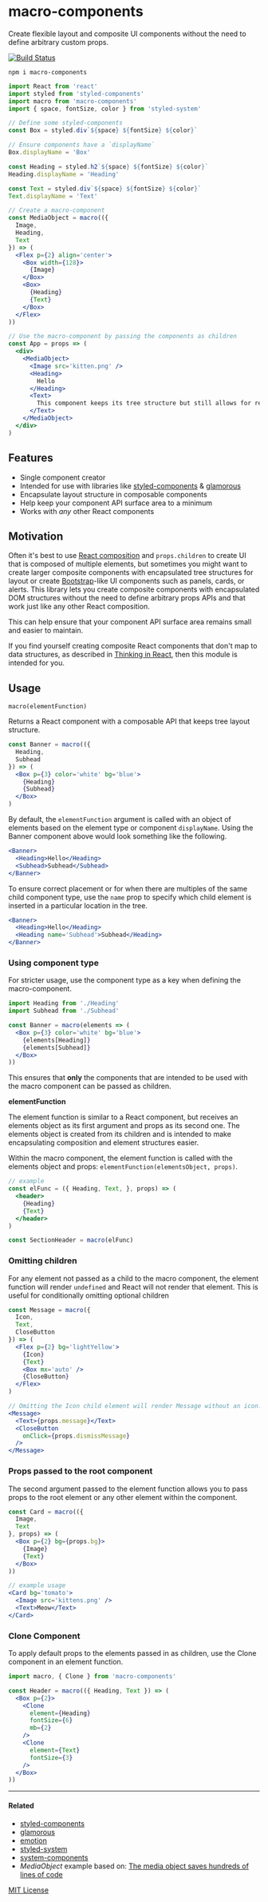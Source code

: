 
# macro-components

Create flexible layout and composite UI components without the need to define arbitrary custom props.


[![Build Status][build-badge]][build]
<!-- cant log in so nope
[![Coverage][coverage-badge]][coverage]
-->

[build-badge]: https://img.shields.io/travis/jxnblk/macro-components/master.svg?style=flat-square
[build]: https://travis-ci.org/jxnblk/macro-components
[coverage-badge]: https://img.shields.io/codecov/c/github/jxnblk/macro-components.svg?style=flat-square
[coverage]: https://codecov.io/github/jxnblk/macro-components

```
npm i macro-components
```

```jsx
import React from 'react'
import styled from 'styled-components'
import macro from 'macro-components'
import { space, fontSize, color } from 'styled-system'

// Define some styled-components
const Box = styled.div`${space} ${fontSize} ${color}`

// Ensure components have a `displayName`
Box.displayName = 'Box'

const Heading = styled.h2`${space} ${fontSize} ${color}`
Heading.displayName = 'Heading'

const Text = styled.div`${space} ${fontSize} ${color}`
Text.displayName = 'Text'

// Create a macro-component
const MediaObject = macro(({
  Image,
  Heading,
  Text
}) => (
  <Flex p={2} align='center'>
    <Box width={128}>
      {Image}
    </Box>
    <Box>
      {Heading}
      {Text}
    </Box>
  </Flex>
))

// Use the macro-component by passing the components as children
const App = props => (
  <div>
    <MediaObject>
      <Image src='kitten.png' />
      <Heading>
        Hello
      </Heading>
      <Text>
        This component keeps its tree structure but still allows for regular composition.
      </Text>
    </MediaObject>
  </div>
)
```

## Features

- Single component creator
- Intended for use with libraries like [styled-components][sc] & [glamorous][glamorous]
- Encapsulate layout structure in composable components
- Help keep your component API surface area to a minimum
- Works with *any* other React components

## Motivation

Often it's best to use [React composition][composition] and `props.children`
to create UI that is composed of multiple elements,
but sometimes you might want to create larger composite components
with encapsulated tree structures for layout
or create [Bootstrap][bootstrap]-like UI components
such as panels, cards, or alerts.
This library lets you create composite components
with encapsulated DOM structures
without the need to define arbitrary props APIs
and that work just like any other React composition.

This can help ensure that your component API surface area remains small
and easier to maintain.

If you find yourself creating composite React components that don't map to data structures,
as described in [Thinking in React][thinking-in-react],
then this module is intended for you.

[composition]: https://reactjs.org/docs/composition-vs-inheritance.html
[thinking-in-react]: https://reactjs.org/docs/thinking-in-react.html
[bootstrap]: https://getbootstrap.com

## Usage

`macro(elementFunction)`

Returns a React component with a composable API that keeps tree layout structure.

```jsx
const Banner = macro(({
  Heading,
  Subhead
}) => (
  <Box p={3} color='white' bg='blue'>
    {Heading}
    {Subhead}
  </Box>
)
```

By default, the `elementFunction` argument is called with an object of elements based on the element type or component `displayName`.
Using the Banner component above would look something like the following.

```jsx
<Banner>
  <Heading>Hello</Heading>
  <Subhead>Subhead</Subhead>
</Banner>
```

To ensure correct placement or for when there are multiples of the same child component type,
use the `name` prop to specify which child element is inserted in a particular location in the tree.

```jsx
<Banner>
  <Heading>Hello</Heading>
  <Heading name='Subhead'>Subhead</Heading>
</Banner>
```

### Using component type

For stricter usage, use the component type as a key when defining the macro-component.

```jsx
import Heading from './Heading'
import Subhead from './Subhead'

const Banner = macro(elements => (
  <Box p={3} color='white' bg='blue'>
    {elements[Heading]}
    {elements[Subhead]}
  </Box>
))
```

This ensures that **only** the components that are intended to be used with the macro component can be passed as children.

**elementFunction**

The element function is similar to a React component, but receives an elements object as its first argument and props as its second one.
The elements object is created from its children and is intended to make encapsulating composition and element structures easier.

Within the macro component, the element function is called with the elements object and props: `elementFunction(elementsObject, props)`.

```jsx
// example
const elFunc = ({ Heading, Text, }, props) => (
  <header>
    {Heading}
    {Text}
  </header>
)

const SectionHeader = macro(elFunc)
```

### Omitting children

For any element not passed as a child to the macro component,
the element function will render `undefined` and React will not render that element.
This is useful for conditionally omitting optional children

```jsx
const Message = macro({
  Icon,
  Text,
  CloseButton
}) => (
  <Flex p={2} bg='lightYellow'>
    {Icon}
    {Text}
    <Box mx='auto' />
    {CloseButton}
  </Flex>
)

// Omitting the Icon child element will render Message without an icon.
<Message>
  <Text>{props.message}</Text>
  <CloseButton
    onClick={props.dismissMessage}
  />
</Message>
```

### Props passed to the root component

The second argument passed to the element function allows you to pass props to the root element or any other element within the component.

```jsx
const Card = macro(({
  Image,
  Text
}, props) => (
  <Box p={2} bg={props.bg}>
    {Image}
    {Text}
  </Box>
))

// example usage
<Card bg='tomato'>
  <Image src='kittens.png' />
  <Text>Meow</Text>
</Card>
```

### Clone Component

To apply default props to the elements passed in as children, use the Clone component in an element function.

```jsx
import macro, { Clone } from 'macro-components'

const Header = macro(({ Heading, Text }) => (
  <Box p={2}>
    <Clone
      element={Heading}
      fontSize={6}
      mb={2}
    />
    <Clone
      element={Text}
      fontSize={3}
    />
  </Box>
))
```

---

#### Related

- [styled-components][sc]
- [glamorous][glamorous]
- [emotion][emotion]
- [styled-system](https://github.com/jxnblk/styled-system)
- [system-components](https://github.com/jxnblk/system-components)
- *MediaObject* example based on: [The media object saves hundreds of lines of code](http://www.stubbornella.org/content/2010/06/25/the-media-object-saves-hundreds-of-lines-of-code/)

[sc]: https://github.com/styled-components/styled-components
[glamorous]: https://github.com/paypal/glamorous
[emotion]: https://github.com/emotion-js/emotion

[MIT License](LICENSE.md)
